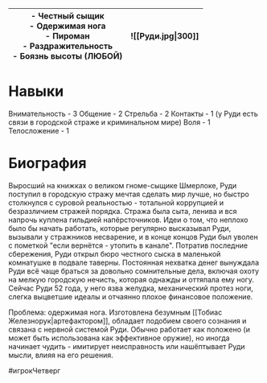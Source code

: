 
| - Честный сыщик<br>- Одержимая нога<br>- Пироман<br>- Раздражительность<br>- Боязнь высоты (ЛЮБОЙ) | ![[Руди.jpg\|300]] |
| -------------------------------------------------------------------------------------------------- | ------------------ |

# Навыки

Внимательность - 3
Общение - 2
Стрельба - 2
Контакты - 1 (у Руди есть связи в городской страже и криминальном мире)
Воля - 1
Телосложение - 1

# **Биография**
Выросший на книжках о великом гноме-сыщике Шмерлоке, Руди поступил в городскую стражу мечтая сделать мир лучше, но быстро столкнулся с суровой реальностью - тотальной коррупцией и безразличием стражей порядка. Стража была сыта, ленива и вся напрочь куплена гильдией напёрсточников. Идеи о том, что неплохо было бы начать работать, которые регулярно высказывал Руди, вызывали у стражников несварение, и в конце концов Руди был уволен с пометкой "если вернётся - утопить в канале".
Потратив последние сбережения, Руди открыл бюро честного сыска в маленькой комнатушке в подвале таверны. Постоянная нехватка денег вынуждала Руди всё чаще браться за довольно сомнительные дела, включая охоту на мелкую городскую нечисть, которая однажды и оттяпала ему ногу.
Сейчас Руди 52 года, у него язва желудка, механический протез ноги, слегка выцветшие идеалы и отчаянно плохое финансовое положение.

Проблема: одержимая нога. Изготовлена безумным [[Тобиас Железнорук|артефактором]], обладает подобием своего сознания и связана с нервной системой Руди. Обычно работает как положено (и может быть использована как эффективное оружие), но иногда начинает чудить - имитирует неисправность или нашёптывает Руди мысли, влияя на его решения.





#игрокЧетверг
